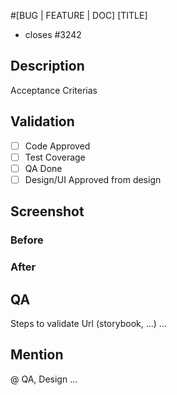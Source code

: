 #[BUG | FEATURE | DOC] [TITLE]

- closes #3242

## Description

Acceptance Criterias

## Validation

- [ ] Code Approved
- [ ] Test Coverage
- [ ] QA Done
- [ ] Design/UI Approved from design

## Screenshot 
### Before

### After


## QA

Steps to validate
Url (storybook, ...)
...

## Mention

@ QA, Design ...
